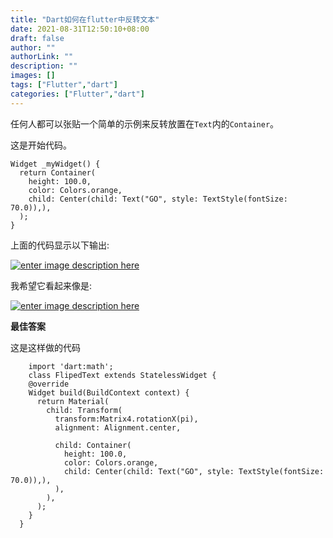 ```yaml
---
title: "Dart如何在flutter中反转文本"
date: 2021-08-31T12:50:10+08:00
draft: false
author: ""
authorLink: ""
description: ""
images: []
tags: ["Flutter","dart"]
categories: ["Flutter","dart"]
---
```


任何人都可以张贴一个简单的示例来反转放置在`Text`内的`Container`。

这是开始代码。

```
Widget _myWidget() {
  return Container(
    height: 100.0,
    color: Colors.orange,
    child: Center(child: Text("GO", style: TextStyle(fontSize: 70.0)),),
  );
}
```


上面的代码显示以下输出:

[![enter image description here](https://i.stack.imgur.com/RSnTF.png)](https://i.stack.imgur.com/RSnTF.png)

我希望它看起来像是:

[![enter image description here](https://i.stack.imgur.com/rPAAW.png)](https://i.stack.imgur.com/rPAAW.png)



**最佳答案**

这是这样做的代码

```
    import 'dart:math';
    class FlipedText extends StatelessWidget {
    @override
    Widget build(BuildContext context) {
      return Material(
        child: Transform(
          transform:Matrix4.rotationX(pi),
          alignment: Alignment.center,

          child: Container(
            height: 100.0,
            color: Colors.orange,
            child: Center(child: Text("GO", style: TextStyle(fontSize: 70.0)),),
          ),
        ),
      );
    }
  }
```

